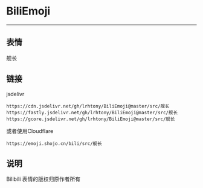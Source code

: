 # BiliEmoji
---
## 表情
舰长
## 链接
jsdelivr
```
https://cdn.jsdelivr.net/gh/lrhtony/BiliEmoji@master/src/舰长
https://fastly.jsdelivr.net/gh/lrhtony/BiliEmoji@master/src/舰长
https://gcore.jsdelivr.net/gh/lrhtony/BiliEmoji@master/src/舰长
```
或者使用Cloudflare
```
https://emoji.shojo.cn/bili/src/舰长
```
## 说明
Bilibili 表情的版权归原作者所有
